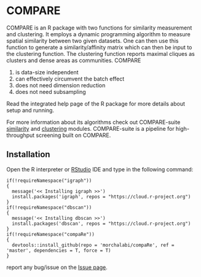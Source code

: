 # COMPARE
COMPARE is an R package with two functions for similarity measurement and clustering. It employs a dynamic programming algorithm to measure spatial similarity between two given datasets. One can then use this function to generate a similarity/affinity matrix which can then be input to the clustering function. The clustering function reports maximal cliques as clusters and dense areas as communities. COMPARE
1. is data-size independent
1. can effectively circumvent the batch effect
1. does not need  dimension reduction
1. does not need subsampling

Read the integrated help page of the R package for more details about setup and running.

For more information about its algorithms check out COMPARE-suite [similarity](https://github.com/morchalabi/COMPARE-suite/wiki/COMPARE-Suite#similarity-matrix-generator) and [clustering](https://github.com/morchalabi/COMPARE-suite/wiki/COMPARE-Suite#clustering) modules. COMPARE-suite is a pipeline for high-throughput screening built on COMPARE.

## Installation

Open the R interpreter or [RStudio](https://rstudio.com/products/rstudio/download/) IDE and type in the following command:

    if(!requireNamespace("igraph"))
    {
      message('<< Installing igraph >>')
      install.packages('igraph', repos = "https://cloud.r-project.org")
    }
    if(!requireNamespace("dbscan"))
    {
      message('<< Installing dbscan >>')
      install.packages('dbscan', repos = "https://cloud.r-project.org")
    }
    if(!requireNamespace("compaRe"))
    {
      devtools::install_github(repo = 'morchalabi/compaRe', ref = 'master', dependencies = T, force = T)
    }

report any bug/issue on the [Issue page](https://github.com/morchalabi/compaRe/issues).
